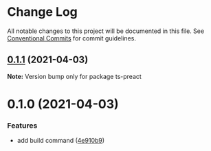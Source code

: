# Change Log

All notable changes to this project will be documented in this file.
See [Conventional Commits](https://conventionalcommits.org) for commit guidelines.

## [0.1.1](https://github.com/adbayb/quickbundle/compare/v0.1.0...v0.1.1) (2021-04-03)

**Note:** Version bump only for package ts-preact





# 0.1.0 (2021-04-03)


### Features

* add build command ([4e910b9](https://github.com/adbayb/quickbundle/commit/4e910b9aa531e78795e50f47693e5c36518e5056))
